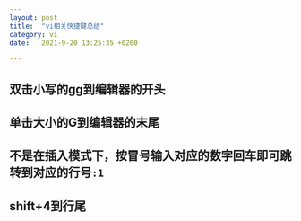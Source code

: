```yaml
---
layout: post
title:  "vi相关快捷键总结"
category: vi
date:   2021-9-20 13:25:35 +0200

---
```

## 双击小写的gg到编辑器的开头
## 单击大小的G到编辑器的末尾
## 不是在插入模式下，按冒号输入对应的数字回车即可跳转到对应的行号`:1`
## shift+4到行尾



